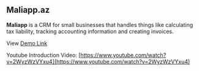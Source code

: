 ## Maliapp.az
**Maliapp** is a CRM for small businesses that handles things like calculating tax liability, tracking accounting information and creating invoices.

View [Demo Link](https://festive-tesla-c31c52.netlify.app)

Youtube Introduction Video: [https://www.youtube.com/watch?v=2WyzWzVYxu4](https://www.youtube.com/watch?v=2WyzWzVYxu4)
